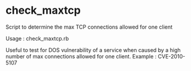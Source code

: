 # check_maxtcp
Script to determine the max TCP connections allowed for one client

Usage : check_maxtcp.rb <host> <port>

Useful to test for DOS vulnerability of a service when caused by a high number of max connections allowed for one client.
Example : CVE-2010-5107
